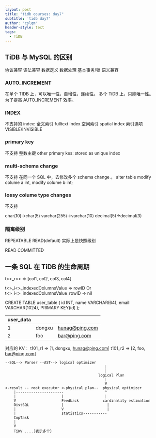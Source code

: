 ```yaml
---
layout: post
title: "tidb courses: day7"
subtitle: 'tidb day7'
author: "cslqm"
header-style: text
tags:
  - TiDB
---
```


## TiDB 与 MySQL 的区别

协议兼容
语法兼容  数据定义 数据处理  基本事务/锁 
语义兼容  

### AUTO_INCREMENT 

在单个 TIDB 上，可以唯一性，自增性，连续性。
多个 TiDB 上，只能唯一性。  为了提高 AUTO_INCREMENT 效率。

### INDEX

不支持的 index:
全文索引 fulltext index
空间索引 spatial index 
索引选项 VISIBLE/INVISIBLE

### primary key

不支持
整数主键 
other primary kes: stored as unique index

### multi-schema change 

不支持
在同一个 SQL 中，去修改多个 schema change 。
 alter table modify colume a int, modify colume b int;

### lossy colume type changes

不支持

char(10)->char(5)
varchar(255)->varchar(10)
decimal(5)->decimal(3)

### 隔离级别

REPEATABLE READ(default)
实际上是快照级别

READ COMMITTED


## 一条 SQL 在 TiDB 的生命周期

t<<tableID>>_r<<rowID>> => [col1, col2, col3, col4]

t<<tableID>>_i<<indexID>>_indexedColumnsValue => rowID
Or  t<<tableID>>_i<<indexID>>_indexedColumnsValue_rowID => nil


CREATE TABLE user_table (
    id INT,
    name VARCHAR(64),
    email VARCHAR(1024),
    PRIMARY KEY(id)
);

| user_data | | |
| - | - | - |
| 1 | dongxu | hunag@ping.com |
| 2 | foo | bar@ping.com |

对应的 KV：
t101_r1 => [1, dongxu, hunag@ping.com]
t101_r2 => [2, foo, bar@ping.com]

``` text
--SQL--> Parser --AST--> logical optimizer
                                              |
                                              |
                                           logical Plan
                                              |
                                              V
<-result -- root executor <-physical plan--  physical optimizer
    |----------------------                   ^
    |                     |                   |
    V                     Feedback           cardinality estimation
    DistSQL               |                    |
    |                     V                    |
    |                     statistics-----------
    CopTask
    |
    V
    TiKV ....(表示多个)
```
